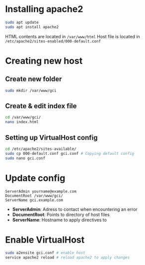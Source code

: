 # Installing apache2

```sh
sudo apt update
sudo apt install apache2
```

HTML contents are located in `/var/www/html`
Host file is located in `/etc/apache2/sites-enabled/000-default.conf`

# Creating new host
## Create new folder
```sh
sudo mkdir /var/www/gci
```
## Create & edit index file
```sh
cd /var/www/gci/
nano index.html
```

## Setting up VirtualHost config
```sh
cd /etc/apache2/sites-available/
sudo cp 000-default.conf gci.conf # Copying default config
sudo nano gci.conf
```
# Update config
```
ServerAdmin yourname@example.com
DocumentRoot /var/www/gci/
ServerName gci.example.com
```
- **ServerAdmin**: Adress to contact when encountering an error
- **DocumentRoot**: Points to directory of host files
- **ServerName**: Hostname to apply directives to
# Enable VirtualHost
```sh
sudo a2ensite gci.conf # enable host
service apache2 reload # reload apache2 to apply changes
```